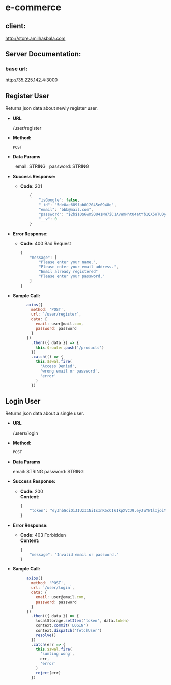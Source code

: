 # e-commerce
## client: 
http://store.amilhasbala.com

## Server Documentation: 
### base url:
http://35.225.142.4:3000

**Register User**
----
  Returns json data about newly register user.

* **URL**

  /user/register

* **Method:**

  `POST`

* **Data Params**

  &nbsp; email: STRING
  &nbsp; password: STRING

* **Success Response:**

  * **Code:** 201 <br />
    ```javascript
        {
            "isGoogle": false,
            "_id": "5de0ae689fab012045e0948e",
            "email": "bbb@mail.com",
            "password": "$2b$10$6wmSQU41NW7iC1AvWmNhtO4atYb1QX5oTUDy0QdvWNFBStTVWQIIq",
            "__v": 0
        }
    ```
* **Error Response:**

  * **Code:** 400 Bad Request <br />
    ```javascript
    {
        "message": [
            "Please enter your name.",
            "Please enter your email address.",
            "Email already registered"
            "Please enter your password."
        ]
    }
    ```

* **Sample Call:**

  ```javascript
        axios({
          method: 'POST',
          url: `/user/register`,
          data: {
            email: user@mail.com,
            password: password
          }
        })
          .then(({ data }) => {
            this.$router.push('/products')
          })
          .catch(() => {
            this.$swal.fire(
              'Access Denied',
              'wrong email or password',
              'error'
            )
          })
  ```

**Login User**
----
  Returns json data about a single user.

* **URL**

  /users/login

* **Method:**

  `POST`

* **Data Params**

  email: STRING
  password: STRING

* **Success Response:**

  * **Code:** 200 <br />
    **Content:** 
    ```javascript
    {
        "token": "eyJhbGciOiJIUzI1NiIsInR5cCI6IkpXVCJ9.eyJuYW1lIjoiYmJiIiwiZW1haWwiOiJiYmJAbWFpbC5jb20iLCJpZCI6IjVkZTBhZTY4OWZhYjAxMjA0NWUwOTQ4ZSIsImlhdCI6MTU3NTAwNzE3NiwiZXhwIjoxNTc1MDkzNTc2fQ.1YSl0xcpDT_HxPUPjgp5I7HPH4Liezt-xFwFPROuQ24"
    }
    ```
 
* **Error Response:**

  * **Code:** 403 Forbidden <br />
    **Content:** 
    ```javascript
    {
        "message": "Invalid email or password."
    }
    ```

* **Sample Call:**

  ```javascript
        axios({
          method: 'POST',
          url: `/user/login`,
          data: {
            email: user@email.com,
            password: password
          }
        })
          .then(({ data }) => {
            localStorage.setItem('token', data.token)
            context.commit('LOGIN')
            context.dispatch('fetchUser')
            resolve()
          })
          .catch(err => {
            this.$swal.fire(
              'sumting wong',
              err,
              'error'
            )
            reject(err)
          })
  ```
